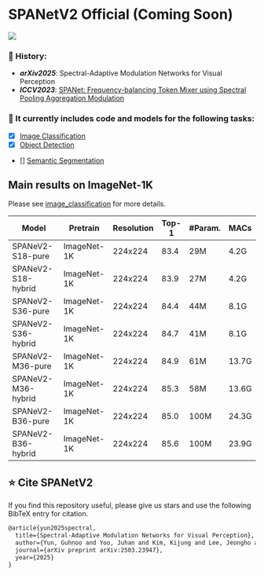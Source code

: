 # SPANetV2 Official (Coming Soon)

<p align="left">
<a href="https://arxiv.org/abs/2503.23947" alt="arXiv">
    <img src="https://img.shields.io/badge/arXiv-2503.23947-b31b1b.svg?style=flat" /></a>
</p>

### 📜 History:
- ***arXiv2025***: Spectral-Adaptive Modulation Networks for Visual Perception
- ***ICCV2023***: [SPANet: Frequency-balancing Token Mixer using Spectral Pooling Aggregation Modulation](https://doranlyong.github.io/projects/spanet/)

  

### 🤖 It currently includes code and models for the following tasks:
- [x] [Image Classification](./image_classification)
- [x] [Object Detection](object_detection)
- [] [Semantic Segmentation](semantic_segmentation)

## Main results on ImageNet-1K
Please see [image_classification](image_classification) for more details.

| Model      | Pretrain    | Resolution | Top-1 | #Param. | MACs |
| ---------- | ----------- | ---------- | ----- | ------- | ----- |
| SPANeV2-S18-pure     | ImageNet-1K | 224x224 | 83.4 | 29M  | 4.2G |
| SPANeV2-S18-hybrid   | ImageNet-1K | 224x224 | 83.9 | 27M  | 4.2G |
| SPANeV2-S36-pure     | ImageNet-1K | 224x224 | 84.4 | 44M  | 8.1G |
| SPANeV2-S36-hybrid   | ImageNet-1K | 224x224 | 84.7 | 41M  | 8.1G |
| SPANeV2-M36-pure     | ImageNet-1K | 224x224 | 84.9 | 61M  | 13.7G |
| SPANeV2-M36-hybrid   | ImageNet-1K | 224x224 | 85.3 | 58M  | 13.6G |
| SPANeV2-B36-pure     | ImageNet-1K | 224x224 | 85.0 | 100M | 24.3G |
| SPANeV2-B36-hybrid   | ImageNet-1K | 224x224 | 85.6 | 100M | 23.9G |



## ⭐ Cite SPANetV2
If you find this repository useful, please give us stars and use the following BibTeX entry for citation.

```latex
@article{yun2025spectral,
  title={Spectral-Adaptive Modulation Networks for Visual Perception},
  author={Yun, Guhnoo and Yoo, Juhan and Kim, Kijung and Lee, Jeongho and Seo, Paul Hongsuck and Kim, Dong Hwan},
  journal={arXiv preprint arXiv:2503.23947},
  year={2025}
}
```
